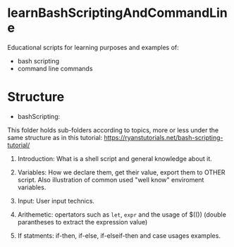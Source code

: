 # learnBashScriptingAndCommandLine
Educational scripts for learning purposes and examples of:
- bash scripting
- command line commands

# Structure

- bashScripting:

This folder holds sub-folders according to topics, more or less under the same structure as in this tutorial: https://ryanstutorials.net/bash-scripting-tutorial/

1) Introduction: What is a shell script and general knowledge about it.

2) Variables: How we declare them, get their value, export them to OTHER script. Also illustration of common used "well know" enviroment variables.

3) Input: User input technics.

4) Arithemetic: opertators such as `let`, `expr` and the usage of $((<expression>)) (double parantheses to extract the expression value)

5) If statments: if-then, if-else, if-elseif-then and case usages examples.
